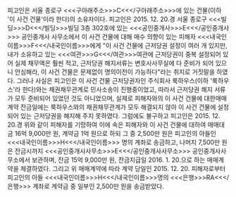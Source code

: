 피고인은 서울 종로구 <<<구아래주소>>>C<<</구아래주소>>>에 있는 건물(이하 '이 사건 건물'이라 한다)의 소유자이다.
피고인은 2015. 12. 20.경 서울 종로구 <<<빌딩>>>D<<</빌딩>>>빌딩 3층 302호에 있는 <<<공인중개사>>>E<<</공인중개사>>> 공인중개사 사무소에서 이 사건 건물에 대해 매수 의향이 있는 피해자 <<<내국인이름>>>F<<</내국인이름>>>에게 "이 사건 건물에 근저당권 설정이 여러 개 있지만, 내가 소유하고 있는 <<<여관>>>G<<</여관>>>여관에 근저당권이 중복 설정되어 있어 실제 채무액은 훨씬 적고, 근저당권 해지서류는 변호사사무실에 다 준비가 되어 있으니 안심해라, 이 사건 건물은 문제없이 명의이전이 가능하다"라는 취지로 거짓말을 하였다.
그러나 사실은 피고인은 이 사건 건물 근저당권자인 주식회사 룩하우스(이하 '룩하우스'라 한다)와는 채권채무관계로 민사소송이 진행중이었고, 따라서 근저당권 해지 서류가 모두 준비되어 있었던 것도 아니었으며, 실제로 피해자와의 이 사건 건물에 대한매매계약 잔금일에는 룩하우스와의 채권채무관계가 모두 해결되지 않아 이 사건 건물에 설정되어 있는 근저당권을 해지해 주지 못하였다.
그럼에도 불구하고 피고인은 2015. 12. 20.경 위와 같이 피해자를 기망하여 이에 속은 피해자와 이 사건 건물에 대하여 매매대금 16억 9,000만 원, 계약금 1억 원으로 하되 그 중 2,500만 원은 피고인의 아들인 <<<내국인이름>>>H<<</내국인이름>>> 명의 계좌로 송금하고, 나머지 7,500만 원은 잔금시까지 <<<공인중개사사무소>>>E<<</공인중개사사무소>>> 공인중개사사무소에서 보관하며, 잔금 15억 9,000만 원, 잔금지급일 2016. 1. 20.으로 하는 매매계약을 체결하였다.
그리고 위 매매계약에 따라 계약 당일인 2015. 12. 20. 피해자로부터 피고인의 아들 <<<내국인이름>>>H<<</내국인이름>>>명의 <<<은행>>>RA<<</은행>>> 계좌로 계약금 중 일부인 2,500만 원을 송금받았다.